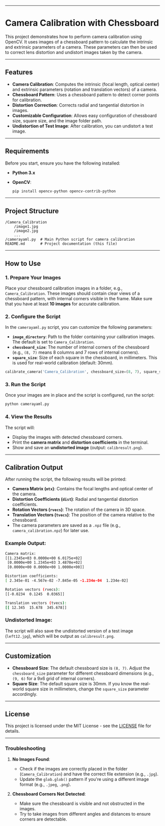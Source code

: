 
---

# Camera Calibration with Chessboard

This project demonstrates how to perform camera calibration using OpenCV. It uses images of a chessboard pattern to calculate the intrinsic and extrinsic parameters of a camera. These parameters can then be used to correct lens distortion and undistort images taken by the camera.

---

## Features

* **Camera Calibration**: Computes the intrinsic (focal length, optical center) and extrinsic parameters (rotation and translation vectors) of a camera.
* **Chessboard Pattern**: Uses a chessboard pattern to detect corner points for calibration.
* **Distortion Correction**: Corrects radial and tangential distortion in images.
* **Customizable Configuration**: Allows easy configuration of chessboard size, square size, and the image folder path.
* **Undistortion of Test Image**: After calibration, you can undistort a test image.

---

## Requirements

Before you start, ensure you have the following installed:

* **Python 3.x**
* **OpenCV**:

  ```bash
  pip install opencv-python opencv-contrib-python
  ```

---

## Project Structure

```
/Camera_Calibration
    /image1.jpg
    /image2.jpg
    ...
/camerayaml.py  # Main Python script for camera calibration
README.md       # Project documentation (this file)
```

---

## How to Use

### 1. **Prepare Your Images**

Place your chessboard calibration images in a folder, e.g., `Camera_Calibration`. These images should contain clear views of a chessboard pattern, with internal corners visible in the frame. Make sure that you have at least **10 images** for accurate calibration.

### 2. **Configure the Script**

In the `camerayaml.py` script, you can customize the following parameters:

* **`image_directory`**: Path to the folder containing your calibration images. The default is set to `Camera_Calibration`.
* **`chessboard_size`**: The number of internal corners of the chessboard (e.g., `(8, 7)` means 8 columns and 7 rows of internal corners).
* **`square_size`**: Size of each square in the chessboard, in millimeters. This is used for real-world calibration (default: 30mm).

```python
calibrate_camera('Camera_Calibration', chessboard_size=(8, 7), square_size=30)
```

### 3. **Run the Script**

Once your images are in place and the script is configured, run the script:

```bash
python camerayaml.py
```

### 4. **View the Results**

The script will:

* Display the images with detected chessboard corners.
* Print the **camera matrix** and **distortion coefficients** in the terminal.
* Show and save an **undistorted image** (output: `calibresult.png`).

---

## Calibration Output

After running the script, the following results will be printed:

* **Camera Matrix (`mtx`)**: Contains the focal lengths and optical center of the camera.
* **Distortion Coefficients (`dist`)**: Radial and tangential distortion coefficients.
* **Rotation Vectors (`rvecs`)**: The rotation of the camera in 3D space.
* **Translation Vectors (`tvecs`)**: The position of the camera relative to the chessboard.
* The camera parameters are saved as a `.npz` file (e.g., `camera_calibration.npz`) for later use.

### Example Output:

```bash
Camera matrix:
[[1.2345e+03 0.0000e+00 6.0175e+02]
 [0.0000e+00 1.2345e+03 3.4870e+02]
 [0.0000e+00 0.0000e+00 1.0000e+00]]

Distortion coefficients:
[ 2.345e-01 -4.567e-02 -7.845e-05 -1.234e-04  1.234e-02]

Rotation vectors (rvecs):
[[-0.0234  0.1245  0.0365]]

Translation vectors (tvecs):
[[ 12.345  15.678  345.678]]
```

### Undistorted Image:

The script will also save the undistorted version of a test image (`left12.jpg`), which will be output as `calibresult.png`.

---

## Customization

* **Chessboard Size**: The default chessboard size is `(8, 7)`. Adjust the `chessboard_size` parameter for different chessboard dimensions (e.g., `(9, 6)` for a 9x6 grid of internal corners).
* **Square Size**: The default square size is 30mm. If you know the real-world square size in millimeters, change the `square_size` parameter accordingly.

---

## License

This project is licensed under the MIT License - see the [LICENSE](LICENSE) file for details.

---

### **Troubleshooting**

1. **No Images Found**:

   * Check if the images are correctly placed in the folder (`Camera_Calibration`) and have the correct file extension (e.g., `.jpg`).
   * Update the `glob.glob()` pattern if you're using a different image format (e.g., `.jpeg`, `.png`).

2. **Chessboard Corners Not Detected**:

   * Make sure the chessboard is visible and not obstructed in the images.
   * Try to take images from different angles and distances to ensure corners are detectable.


